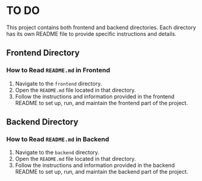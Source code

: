 # TO DO

This project contains both frontend and backend directories. Each directory has its own README file to provide specific instructions and details.

## Frontend Directory

### How to Read `README.md` in Frontend

1. Navigate to the `frontend` directory.
2. Open the `README.md` file located in that directory.
3. Follow the instructions and information provided in the frontend README to set up, run, and maintain the frontend part of the project.

## Backend Directory

### How to Read `README.md` in Backend

1. Navigate to the `backend` directory.
2. Open the `README.md` file located in that directory.
3. Follow the instructions and information provided in the backend README to set up, run, and maintain the backend part of the project.
